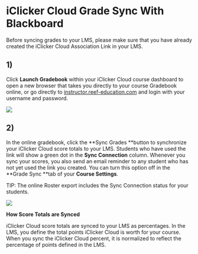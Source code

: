 # iClicker Cloud Grade Sync With Blackboard

Before syncing grades to your LMS, please make sure that you have already created the iClicker Cloud Association Link in your LMS.

## 1\)

Click **Launch Gradebook** within your iClicker Cloud course dashboard to open a new browser that takes you directly to your course Gradebook online, or go directly to [instructor.reef-education.com](https://community.macmillan.com/external-link.jspa?url=https%3A%2F%2Finstructor.reef-education.com%2F%23%2Flogin) and login with your username and password.

[![](https://community.macmillan.com/servlet/JiveServlet/downloadImage/102-7897-2-278608/500-321/kA10Z0000003V2kSAE.png)](https://community.macmillan.com/servlet/JiveServlet/showImage/102-7897-2-278608/kA10Z0000003V2kSAE.png)

## 2\)

In the online gradebook, click the **Sync Grades **button to synchronize your iClicker Cloud score totals to your LMS. Students who have used the link will show a green dot in the **Sync Connection** column. Whenever you sync your scores, you also send an email reminder to any student who has not yet used the link you created. You can turn this option off in the **Grade Sync **tab of your **Course Settings**.

TIP: The online Roster export includes the Sync Connection status for your students.

[![](https://community.macmillan.com/servlet/JiveServlet/downloadImage/102-7897-2-278636/500-281/kA10Z0000003V2kSAE.png)](https://community.macmillan.com/servlet/JiveServlet/showImage/102-7897-2-278636/kA10Z0000003V2kSAE.png)

**How Score Totals are Synced**

iClicker Cloud score totals are synced to your LMS as percentages. In the LMS, you define the total points iClicker Cloud is worth for your course. When you sync the iClicker Cloud percent, it is normalized to reflect the percentage of points defined in the LMS.

